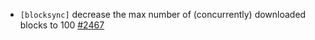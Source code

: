 - `[blocksync]` decrease the max number of (concurrently) downloaded blocks to
  100 [\#2467](https://github.com/cometbft/cometbft/pull/2467)
